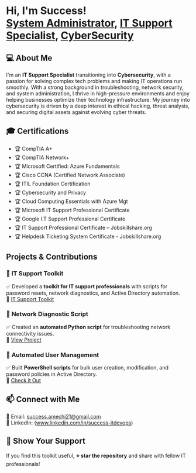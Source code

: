 <h1>Hi, I'm Success! <br/><a href="https://github.com/Success-ITdevops/Success-ITdevops/tree/main">System Administrator</a>, <a href=>IT Support Specialist</a>, <a href=>CyberSecurity</a> 

></a></h1>

## 💻 About Me
I'm an **IT Support Specialist** transitioning into **Cybersecurity**, with a passion for solving complex tech problems and making IT operations run smoothly. With a strong background in troubleshooting, network security, and system administration, I thrive in high-pressure environments and enjoy helping businesses optimize their technology infrastructure. My journey into cybersecurity is driven by a deep interest in ethical hacking, threat analysis, and securing digital assets against evolving cyber threats.


## 🎓 Certifications
- 🏆 CompTIA A+
- 🏆 CompTIA Network+
- 🏆 Microsoft Certified: Azure Fundamentals
- 🏆 Cisco CCNA (Certified Network Associate)
- 🏆 ITIL Foundation Certification
- 🏆 Cybersecurity and Privacy
- 🏆 Cloud Computing Essentials with Azure Mgt
- 🏆 Microsoft IT Support Professional Certificate
- 🏆 Google I.T Support Professional Certificate 
- 🏆 IT Support Professional Certificate – Jobskillshare.org
- 🏆 Helpdesk Ticketing System Certificate - Jobskillshare.org
  
##  Projects & Contributions
### 🔹 **IT Support Toolkit**
✅ Developed a **toolkit for IT support professionals** with scripts for password resets, network diagnostics, and Active Directory automation.  
🔗 [IT Support Toolkit](https://github.com/Success-ITdevops/IT-Support-Toolkit)

### 🔹 **Network Diagnostic Script**
✅ Created an **automated Python script** for troubleshooting network connectivity issues.  
🔗 [View Project](https://github.com/Success-ITdevops/Success-ITdevops/issues/6)

### 🔹 **Automated User Management**
✅ Built **PowerShell scripts** for bulk user creation, modification, and password policies in Active Directory.  
🔗 [Check it Out](https://github.com/YOUR-GITHUB-USERNAME/AD-User-Management)

## 📫 Connect with Me
📧 Email: success.amechi21@gmail.com  
🔗 LinkedIn: (www.linkedin.com/in/success-itdevops)  

## 🌟 Show Your Support  
If you find this toolkit useful, **⭐ star the repository** and share with fellow IT professionals!


